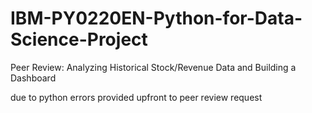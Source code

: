 # IBM-PY0220EN-Python-for-Data-Science-Project
Peer Review: Analyzing Historical Stock/Revenue Data and Building a Dashboard

due to python errors provided upfront to peer review request
